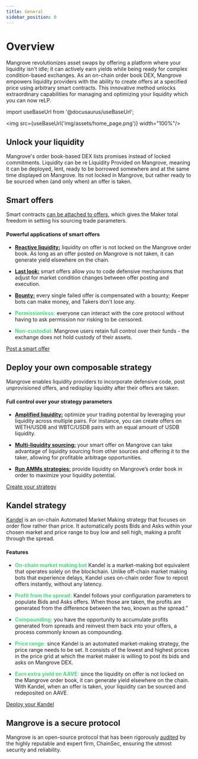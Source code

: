 ```yaml
---
title: General
sidebar_position: 0
---
```


# Overview

<div class="text--justify">

Mangrove revolutionizes asset swaps by offering a platform where your liquidity isn't idle; it can actively earn yields while being ready for complex condition-based exchanges. As an on-chain order book DEX, Mangrove empowers liquidity providers with the ability to create offers at a specified price using arbitrary smart contracts. This innovative method unlocks extraordinary capabilities for managing and optimizing your liquidity which you can now reLP.

</div>

import useBaseUrl from '@docusaurus/useBaseUrl';

<img src={useBaseUrl('img/assets/home_page.png')} width="100%"/>

## Unlock your liquidity

<div class="text--justify">

Mangrove's order book-based DEX lists promises instead of locked commitments. Liquidity can be re Liquidity Provided on Mangrove, meaning it can be deployed, lent, ready to be borrowed somewhere and at the same time displayed on Mangrove. Its not locked in Mangrove, but rather ready to be sourced when (and only when) an offer is taken.

</div>

## Smart offers

<div class="text--justify">

Smart contracts [can be attached to offers](./general/high-level/concepts/smart-offers.md), which gives the Maker total freedom in setting his sourcing trade parameters.

</div>

#### Powerful applications of smart offers

<div class="text--justify">

* [**Reactive liquidity:**](./developers/terms/reactive-liquidity.md) liquidity on offer is not locked on the Mangrove order book. As long as an offer posted on Mangrove is not taken, it can generate yield elsewhere on the chain.

* [**Last look:**](./developers/terms/last-look.md) smart offers allow you to code defensive mechanisms that adjust for market condition changes between offer posting and execution.

* [**Bounty:**](./general/high-level/concepts/bounty.md) every single failed offer is compensated with a bounty; Keeper bots can make money, and Takers don't lose any.

* **<font color="#47d77d">Permissionless:</font>** everyone can interact with the core protocol without having to ask permission nor risking to be censored.

* **<font color="#47d77d">Non-custodial:</font>** Mangrove users retain full control over their funds - the exchange does not hold custody of their assets.

</div>

<div>
<a class="button button--primary" href="../developers/strat-lib/getting-started/smart-offer">Post a smart offer</a>
</div>

## Deploy your own composable strategy

<div class="text--justify">

Mangrove enables liquidity providers to incorporate defensive code, post unprovisioned offers, and redisplay liquidity after their offers are taken.
</div>

#### Full control over your strategy parameters

<div class="text--justify">

* [**Amplified liquidity:**](./developers/terms/amplified-liquidity.md) optimize your trading potential by leveraging your liquidity across multiple pairs. For instance, you can create offers on WETH/USDB and WBTC/USDB pairs with an equal amount of USDB liquidity.

* [**Multi-liquidity sourcing:**](./developers/terms/reactive-liquidity.md) your smart offer on Mangrove can take advantage of liquidity sourcing from other sources and offering it to the taker, allowing for profitable arbitrage opportunities.

* [**Run AMMs strategies:**](./developers/strat-lib/README.md) provide liquidity on Mangrove’s order book in order to maximize your liquidity potential.

</div>

<div>
<a class="button button--primary" href="./developers/strat-lib">Create your strategy</a>
</div>

## Kandel strategy

<div class="text--justify">


[Kandel](./general/kandel/README.md) is an on-chain Automated Market Making strategy that focuses on order flow rather than price. It automatically posts Bids and Asks within your chosen market and price range to buy low and sell high, making a profit through the spread.

</div>

#### Features

<div class="text--justify">

* **<font color="#47d77d">On-chain market making bot</font>** Kandel is a market-making bot equivalent that operates solely on the blockchain. Unlike off-chain market making bots that experience delays, Kandel uses on-chain order flow to repost offers instantly, without any latency.

* **<font color="#47d77d">Profit from the spread:</font>** Kandel follows your configuration parameters to populate Bids and Asks offers. When those are taken, the profits are generated from the difference between the two, known as the spread.”

* **<font color="#47d77d">Compounding:</font>** you have the opportunity to accumulate profits generated from spreads and reinvest them back into your offers, a process commonly known as compounding.

* **<font color="#47d77d">Price range:</font>** since Kandel is an automated market-making strategy, the price range needs to be set. It consists of the lowest and highest prices in the price grid at which the market maker is willing to post its bids and asks on Mangrove DEX.

* **<font color="#47d77d">Earn extra yield on AAVE:</font>** since the liquidity on offer is not locked on the Mangrove order book, it can generate yield elsewhere on the chain. With Kandel, when an offer is taken, your liquidity can be sourced and redeposited on AAVE.

</div>

<div>
<a class="button button--primary" href="./general/kandel">Deploy your Kandel</a>
</div>

## Mangrove is a secure protocol

<div class="text--justify">

Mangrove is an open-source protocol that has been rigorously [audited](./general/audits.md) by the highly reputable and expert firm, ChainSec, ensuring the utmost security and reliability.

</div>
